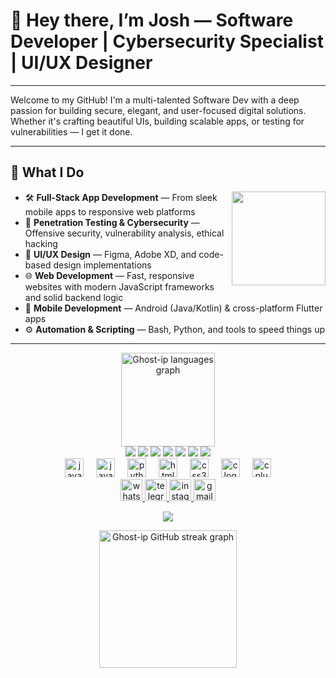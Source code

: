 # 👋 Hey there, I’m Josh — Software Developer | Cybersecurity Specialist | UI/UX Designer
---
Welcome to my GitHub! I'm a multi-talented Software Dev with a deep passion for building secure, elegant, and user-focused digital solutions. Whether it's crafting beautiful UIs, building scalable apps, or testing for vulnerabilities — I get it done.

---

## 💼 What I Do
<img align="right" height="150" src="https://platform.vox.com/wp-content/uploads/sites/2/chorus/uploads/chorus_asset/file/18370644/hackers_white.gif?quality=90&strip=all&crop=21.875,0,56.25,100" />

- 🛠️ **Full-Stack App Development** — From sleek mobile apps to responsive web platforms
- 🔐 **Penetration Testing & Cybersecurity** — Offensive security, vulnerability analysis, ethical hacking
- 🎨 **UI/UX Design** — Figma, Adobe XD, and code-based design implementations
- 🌐 **Web Development** — Fast, responsive websites with modern JavaScript frameworks and solid backend logic
- 📱 **Mobile Development** — Android (Java/Kotlin) & cross-platform Flutter apps
- ⚙️ **Automation & Scripting** — Bash, Python, and tools to speed things up
---
<div align="center">
  <img src="https://github-readme-stats.vercel.app/api/top-langs?username=Ghost-ip&locale=en&hide_title=false&layout=compact&card_width=320&langs_count=5&theme=dracula&hide_border=false" height="150" alt="Ghost-ip languages graph" />
</div>
<div align="center">
  <img src="https://img.shields.io/badge/Java-45%25-orange?style=for-the-badge&logo=java&logoColor=white" />
  <img src="https://img.shields.io/badge/JavaScript-20%25-yellow?style=for-the-badge&logo=javascript&logoColor=black" />
  <img src="https://img.shields.io/badge/Python-15%25-blue?style=for-the-badge&logo=python&logoColor=white" />
  <img src="https://img.shields.io/badge/HTML-10%25-e34c26?style=for-the-badge&logo=html5&logoColor=white" />
  <img src="https://img.shields.io/badge/CSS-5%25-264de4?style=for-the-badge&logo=css3&logoColor=white" />
  <img src="https://img.shields.io/badge/C-3%25-555555?style=for-the-badge&logo=c&logoColor=white" />
  <img src="https://img.shields.io/badge/C++-2%25-00599C?style=for-the-badge&logo=c%2B%2B&logoColor=white" />
</div>


<div align="center">
  <img src="https://cdn.jsdelivr.net/gh/devicons/devicon/icons/java/java-original.svg" height="30" alt="java logo" />
  <img width="12" />
  <img src="https://cdn.jsdelivr.net/gh/devicons/devicon/icons/javascript/javascript-original.svg" height="30" alt="javascript logo" />
  <img width="12" />
  <img src="https://cdn.jsdelivr.net/gh/devicons/devicon/icons/python/python-original.svg" height="30" alt="python logo" />
  <img width="12" />
  <img src="https://cdn.jsdelivr.net/gh/devicons/devicon/icons/html5/html5-original.svg" height="30" alt="html5 logo" />
  <img width="12" />
  <img src="https://cdn.jsdelivr.net/gh/devicons/devicon/icons/css3/css3-original.svg" height="30" alt="css3 logo" />
  <img width="12" />
  <img src="https://cdn.jsdelivr.net/gh/devicons/devicon/icons/c/c-original.svg" height="30" alt="c logo" />
  <img width="12" />
  <img src="https://cdn.jsdelivr.net/gh/devicons/devicon/icons/cplusplus/cplusplus-original.svg" height="30" alt="cplusplus logo" />
</div>


<div align="center">

  <a href="https://wa.me/qr/MPTDGSW4WDP3F1" target="_blank">
    <img src="https://img.shields.io/static/v1?message=WhatsApp&logo=whatsapp&label=&color=25D366&logoColor=white&labelColor=&style=for-the-badge" height="35" alt="whatsapp logo" />
  </a>

  <a href="https://t.me/KoolkidTopG" target="_blank">
    <img src="https://img.shields.io/static/v1?message=Telegram&logo=telegram&label=&color=26A5E4&logoColor=white&labelColor=&style=for-the-badge" height="35" alt="telegram logo" />
  </a>

  <a href="https://www.instagram.com/jo_sh_muh?igsh=MW90NTc0Y3RtcnJrdw==" target="_blank">
    <img src="https://img.shields.io/static/v1?message=Instagram&logo=instagram&label=&color=E4405F&logoColor=white&labelColor=&style=for-the-badge" height="35" alt="instagram logo" />
  </a>

  <a href="mailto:joshuamuhoro06@gmail.com" target="_blank">
    <img src="https://img.shields.io/static/v1?message=Gmail&logo=gmail&label=&color=D14836&logoColor=white&labelColor=&style=for-the-badge" height="35" alt="gmail logo" />
  </a>

</div>


</p> <p align="center"> <img src="https://github-readme-activity-graph.vercel.app/graph?username=Ghost-ip&theme=react-dark" /> </p>

<div align="center">
  <img src="https://streak-stats.demolab.com?user=Ghost-ip&locale=en&mode=daily&theme=dark&hide_border=false&border_radius=5&order=3" height="220" alt="Ghost-ip GitHub streak graph" />
</div>

